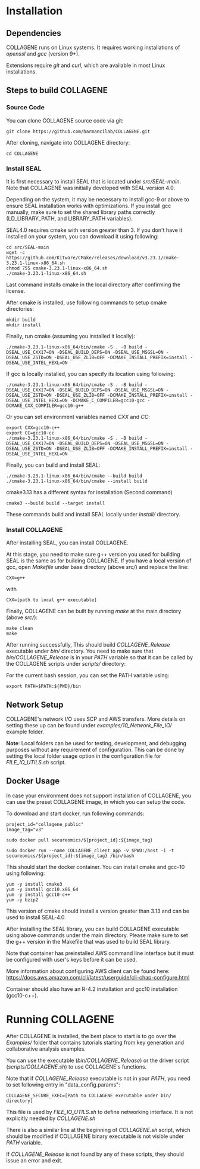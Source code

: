 # Installation

## Dependencies
COLLAGENE runs on Linux systems. It requires working installations of *openssl* and *gcc* (version 9+).

Extensions require *git* and *curl*, which are available in most Linux installations.

## Steps to build COLLAGENE

### Source Code
You can clone COLLAGENE source code via git:
```
git clone https://github.com/harmancilab/COLLAGENE.git
```
After cloning, navigate into COLLAGENE directory:
```
cd COLLAGENE
```

### Install SEAL
It is first necessary to install SEAL that is located under *src/SEAL-main*. Note that COLLAGENE was initially developed with SEAL version 4.0.

Depending on the system, it may be necessary to install gcc-9 or above to ensure SEAL installation works with optimizations. If you install gcc manually, make sure to set the shared library paths correctly (LD_LIBRARY_PATH, and LIBRARY_PATH variables).

SEAL4.0 requires cmake with version greater than 3. If you don't have it installed on your system, you can download it using following:
```
cd src/SEAL-main
wget -c https://github.com/Kitware/CMake/releases/download/v3.23.1/cmake-3.23.1-linux-x86_64.sh
chmod 755 cmake-3.23.1-linux-x86_64.sh
./cmake-3.23.1-linux-x86_64.sh
```
Last command installs cmake in the local directory after confirming the license.

After cmake is installed, use following commands to setup cmake directories:
```
mkdir build
mkdir install
```

Finally, run cmake (assuming you installed it locally):
```
./cmake-3.23.1-linux-x86_64/bin/cmake -S . -B build -DSEAL_USE_CXX17=ON -DSEAL_BUILD_DEPS=ON -DSEAL_USE_MSGSL=ON -DSEAL_USE_ZSTD=ON -DSEAL_USE_ZLIB=OFF -DCMAKE_INSTALL_PREFIX=install -DSEAL_USE_INTEL_HEXL=ON
```

If gcc is locally installed, you can specify its location using following:
```
./cmake-3.23.1-linux-x86_64/bin/cmake -S . -B build -DSEAL_USE_CXX17=ON -DSEAL_BUILD_DEPS=ON -DSEAL_USE_MSGSL=ON -DSEAL_USE_ZSTD=ON -DSEAL_USE_ZLIB=OFF -DCMAKE_INSTALL_PREFIX=install -DSEAL_USE_INTEL_HEXL=ON -DCMAKE_C_COMPILER=gcc10-gcc -DCMAKE_CXX_COMPILER=gcc10-g++
```
Or you can set environment variables named *CXX* and *CC*:
```
export CXX=gcc10-c++
export CC=gcc10-cc
./cmake-3.23.1-linux-x86_64/bin/cmake -S . -B build -DSEAL_USE_CXX17=ON -DSEAL_BUILD_DEPS=ON -DSEAL_USE_MSGSL=ON -DSEAL_USE_ZSTD=ON -DSEAL_USE_ZLIB=OFF -DCMAKE_INSTALL_PREFIX=install -DSEAL_USE_INTEL_HEXL=ON
```

Finally, you can build and install SEAL:
```
./cmake-3.23.1-linux-x86_64/bin/cmake --build build
./cmake-3.23.1-linux-x86_64/bin/cmake --install build
```

cmake3.13 has a different syntax for installation (Second command)
```
cmake3 --build build --target install
```

These commands build and install SEAL locally under *install/* directory. 

### Install COLLAGENE
After installing SEAL, you can install COLLAGENE. 

At this stage, you need to make sure g++ version you used for building SEAL is the same as for building COLLAGENE. If you have a local version of gcc, open *Makefile* under base directory (above *src/*) and replace the line:
```
CXX=g++
```
with 
```
CXX=[path to local g++ executable] 
```

Finally, COLLAGENE can be built by running *make* at the main directory (above *src/*):
```
make clean
make
```

After running successfully, This should build *COLLAGENE_Release* executable under *bin/* directory.
You need to make sure that *bin/COLLAGENE_Release* is in your *PATH* variable so that it can be called by the COLLAGENE scripts under *scripts/* directory:

For the current bash session, you can set the PATH variable using:
```
export PATH=$PATH:${PWD}/bin
```

## Network Setup 

COLLAGENE's network I/O uses SCP and AWS transfers. More details on setting these up can be found under *examples/10_Network_File_IO/* example folder.

__Note__: Local folders can be used for testing, development, and debugging purposes without any requirement of configuration. This can be done by setting the local folder usage option in the configuration file for *FILE_IO_UTILS.sh* script.

## Docker Usage
In case your environment does not support installation of COLLAGENE, you can use the preset COLLAGENE image, in which you can setup the code.

To download and start docker, run following commands:
```
project_id="collagene_public"
image_tag="v3"

sudo docker pull secureomics/${project_id}:${image_tag}

sudo docker run --name COLLAGENE_client_app -v $PWD:/host -i -t secureomics/${project_id}:${image_tag} /bin/bash
```

This should start the docker container. You can install cmake and gcc-10 using following:
```
yum -y install cmake3
yum -y install gcc10.x86_64
yum -y install gcc10-c++
yum -y bzip2
```

This version of cmake should install a version greater than 3.13 and can be used to install SEAL-4.0. 

After installing the SEAL library, you can build COLLAGENE executable using above commands under the main directory. Please make sure to set the g++ version in the Makefile that was used to build SEAL library.

Note that container has preinstalled AWS command line interface but it must be configured with user's keys before it can be used. 

More information about configuring AWS client can be found here: https://docs.aws.amazon.com/cli/latest/userguide/cli-chap-configure.html

Container should also have an R-4.2 installation and gcc10 installation (gcc10-c++).

# Running COLLAGENE
After COLLAGENE is installed, the best place to start is to go over the *Examples/* folder that contains tutorials starting from key generation and collaborative analysis examples.

You can use the executable (*bin/COLLAGENE_Release*) or the driver script (*scripts/COLLAGENE.sh*) to use COLLAGENE's functions.

Note that if *COLLAGENE_Release* executable is not in your *PATH*, you need to set following entry in "data_config.params":
```
COLLAGENE_SECURE_EXEC=[Path to COLLAGENE executable under bin/ directory]
```
This file is used by *FILE_IO_UTILS.sh* to define networking interface. It is not explicitly needed by *COLLAGENE.sh*

There is also a similar line at the beginning of *COLLAGENE.sh* script, which should be modified if COLLAGENE binary executable is not visible under *PATH* variable. 

If *COLLAGENE_Release* is not found by any of these scripts, they should issue an error and exit.

 